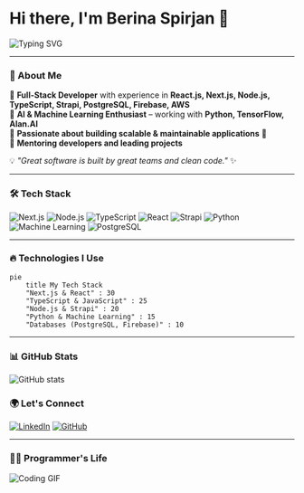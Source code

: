 # Hi there, I'm Berina Spirjan 👋

![Typing SVG](https://readme-typing-svg.herokuapp.com?font=Fira+Code&pause=1000&color=00A1D9&width=500&lines=Full-Stack+Developer+%7C+Next.js+%7C+TypeScript+%7C+Strapi;Building+amazing+projects+%F0%9F%9A%80;AI+%26+Machine+Learning+Enthusiast+%F0%9F%A4%96)

---

### 🚀 About Me
🔹 **Full-Stack Developer** with experience in **React.js, Next.js, Node.js, TypeScript, Strapi, PostgreSQL, Firebase, AWS** <br>
🔹 **AI & Machine Learning Enthusiast** – working with **Python, TensorFlow, Alan.AI** <br>
🔹 **Passionate about building scalable & maintainable applications** 🚀 <br>
🔹 **Mentoring developers and leading projects** <br>

💡 *"Great software is built by great teams and clean code."* ✨

---

### 🛠 Tech Stack
![Next.js](https://img.shields.io/badge/Next.js-000000?style=for-the-badge&logo=nextdotjs&logoColor=white)
![Node.js](https://img.shields.io/badge/Node.js-339933?style=for-the-badge&logo=node.js&logoColor=white)
![TypeScript](https://img.shields.io/badge/TypeScript-3178C6?style=for-the-badge&logo=typescript&logoColor=white)
![React](https://img.shields.io/badge/React-61DAFB?style=for-the-badge&logo=react&logoColor=black)
![Strapi](https://img.shields.io/badge/Strapi-2F2E8B?style=for-the-badge&logo=strapi&logoColor=white)
![Python](https://img.shields.io/badge/Python-3776AB?style=for-the-badge&logo=python&logoColor=white)
![Machine Learning](https://img.shields.io/badge/Machine%20Learning-FF6F00?style=for-the-badge&logo=tensorflow&logoColor=white)
![PostgreSQL](https://img.shields.io/badge/PostgreSQL-336791?style=for-the-badge&logo=postgresql&logoColor=white)

---

### 🔥 Technologies I Use
```mermaid
pie
    title My Tech Stack
    "Next.js & React" : 30
    "TypeScript & JavaScript" : 25
    "Node.js & Strapi" : 20
    "Python & Machine Learning" : 15
    "Databases (PostgreSQL, Firebase)" : 10
```
---

### 📊 GitHub Stats
![GitHub stats](https://github-readme-stats.vercel.app/api?username=berina-spirjan1&show_icons=true&theme=radical&hide=stars)


### 🌍 Let's Connect
[![LinkedIn](https://img.shields.io/badge/LinkedIn-0077B5?style=for-the-badge&logo=linkedin&logoColor=white)](https://www.linkedin.com/in/berina-spirjan-3697a4198/)
[![GitHub](https://img.shields.io/badge/GitHub-181717?style=for-the-badge&logo=github&logoColor=white)](https://github.com/berina-spirjan1)

---

### 👩‍💻 Programmer's Life
![Coding GIF](https://media1.giphy.com/media/mTPjPA6SSXgTsnZ1Dh/giphy.gif?cid=6c09b952yheho6cq2iwqp5u6lhadp6iq34khi5iwxay9aspl&ep=v1_internal_gif_by_id&rid=giphy.gif&ct=g)
